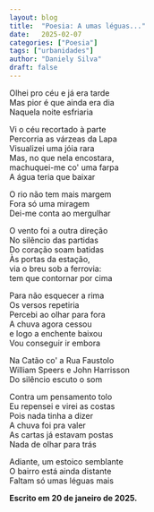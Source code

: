 ```yaml
---
layout: blog
title:  "Poesia: A umas léguas..."
date:   2025-02-07
categories: ["Poesia"]
tags: ["urbanidades"]
author: "Daniely Silva"
draft: false
---
```

Olhei pro céu e já era tarde\
Mas pior é que ainda era dia\
Naquela noite esfriaria

Vi o céu recortado à parte\
Percorria as várzeas da Lapa\
Visualizei uma jóia rara\
Mas, no que nela encostara,\
machuquei-me co' uma farpa\
A água teria que baixar

O rio não tem mais margem\
Fora só uma miragem\
Dei-me conta ao mergulhar

O vento foi a outra direção\
No silêncio das partidas\
Do coração soam batidas\
Às portas da estação,\
via o breu sob a ferrovia:\
tem que contornar por cima

Para não esquecer a rima\
Os versos repetiria\
Percebi ao olhar para fora\
A chuva agora cessou\
e logo a enchente baixou\
Vou conseguir ir embora

Na Catão co' a Rua Faustolo\
William Speers e John Harrisson\
Do silêncio escuto o som

Contra um pensamento tolo\
Eu repensei e virei as costas\
Pois nada tinha a dizer\
A chuva foi pra valer\
As cartas já estavam postas\
Nada de olhar para trás

Adiante, um estoico semblante\
O bairro está ainda distante\
Faltam só umas léguas mais

**Escrito em 20 de janeiro de 2025.**
